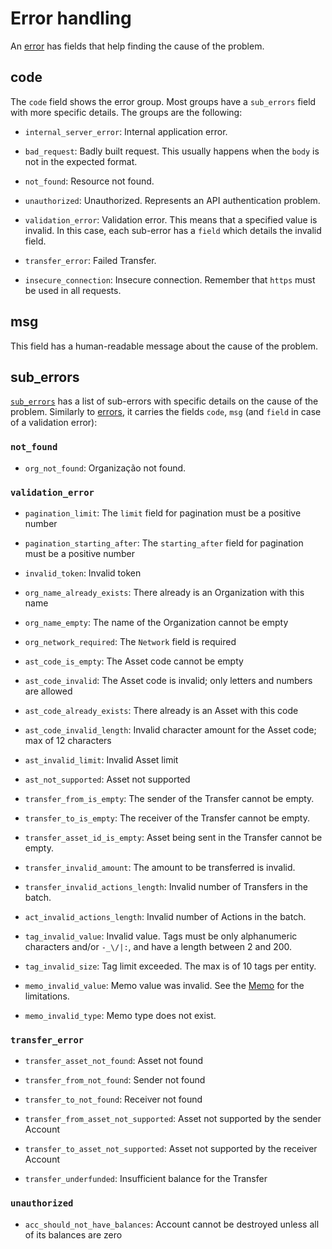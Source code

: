 # Error handling

An [error](#error) has fields that help finding the cause of the problem.

## code

The `code` field shows the error group. Most groups have a `sub_errors` field with more specific details. The groups are the following:

- `internal_server_error`: Internal application error.

- `bad_request`: Badly built request. This usually happens when the `body` is not in the expected format.

- `not_found`: Resource not found.

- `unauthorized`: Unauthorized. Represents an API authentication problem.

- `validation_error`: Validation error. This means that a specified value is invalid. In this case, each sub-error has a `field` which details the invalid field.

- `transfer_error`: Failed Transfer.

- `insecure_connection`: Insecure connection. Remember that `https` must be used in all requests.

## msg

This field has a human-readable message about the cause of the problem.

## sub_errors

[`sub_errors`](#suberror) has a list of sub-errors with specific details on the cause of the problem.
Similarly to [errors](#error), it carries the fields `code`, `msg` (and `field` in case of a validation error):

### `not_found`

- `org_not_found`: Organização not found.



### `validation_error`

- `pagination_limit`: The `limit` field for pagination must be a positive number

- `pagination_starting_after`: The `starting_after` field for pagination must be a positive number

- `invalid_token`: Invalid token

- `org_name_already_exists`: There already is an Organization with this name

- `org_name_empty`: The name of the Organization cannot be empty

- `org_network_required`: The `Network` field is required

- `ast_code_is_empty`: The Asset code cannot be empty

- `ast_code_invalid`: The Asset code is invalid; only letters and numbers are allowed

- `ast_code_already_exists`: There already is an Asset with this code

- `ast_code_invalid_length`: Invalid character amount for the Asset code; max of 12 characters

- `ast_invalid_limit`: Invalid Asset limit

- `ast_not_supported`: Asset not supported

- `transfer_from_is_empty`: The sender of the Transfer cannot be empty.

- `transfer_to_is_empty`: The receiver of the Transfer cannot be empty.

- `transfer_asset_id_is_empty`: Asset being sent in the Transfer cannot be empty.

- `transfer_invalid_amount`: The amount to be transferred is invalid.

- `transfer_invalid_actions_length`: Invalid number of Transfers in the batch.

- `act_invalid_actions_length`: Invalid number of Actions in the batch.

- `tag_invalid_value`: Invalid value. Tags must be only alphanumeric characters and/or `-_\/|:`, and have a length between 2 and 200.

- `tag_invalid_size`: Tag limit exceeded. The max is of 10 tags per entity.

- `memo_invalid_value`: Memo value was invalid. See the [Memo](#batch-with-memo) for the limitations.

- `memo_invalid_type`: Memo type does not exist.

### `transfer_error`

- `transfer_asset_not_found`: Asset not found

- `transfer_from_not_found`: Sender not found

- `transfer_to_not_found`: Receiver not found

- `transfer_from_asset_not_supported`: Asset not supported by the sender Account

- `transfer_to_asset_not_supported`: Asset not supported by the receiver Account

- `transfer_underfunded`: Insufficient balance for the Transfer

### `unauthorized`

- `acc_should_not_have_balances`: Account cannot be destroyed unless all of its balances are zero
